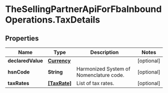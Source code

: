 # TheSellingPartnerApiForFbaInboundOperations.TaxDetails

## Properties

Name | Type | Description | Notes
------------ | ------------- | ------------- | -------------
**declaredValue** | [**Currency**](Currency.md) |  | [optional] 
**hsnCode** | **String** | Harmonized System of Nomenclature code. | [optional] 
**taxRates** | [**[TaxRate]**](TaxRate.md) | List of tax rates. | [optional] 


